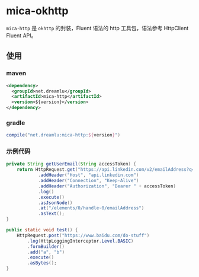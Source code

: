 # mica-okhttp
`mica-http` 是 `okhttp` 的封装，Fluent 语法的 http 工具包，语法参考 HttpClient Fluent API。

## 使用
### maven
```xml
<dependency>
  <groupId>net.dreamlu</groupId>
  <artifactId>mica-http</artifactId>
  <version>${version}</version>
</dependency>
```

### gradle
```groovy
compile("net.dreamlu:mica-http:${version}")
```

### 示例代码
```java
private String getUserEmail(String accessToken) {
    return HttpRequest.get("https://api.linkedin.com/v2/emailAddress?q=members&projection=(elements*(handle~))")
            .addHeader("Host", "api.linkedin.com")
            .addHeader("Connection", "Keep-Alive")
            .addHeader("Authorization", "Bearer " + accessToken)
            .log()
            .execute()
            .asJsonNode()
            .at("/elements/0/handle~0/emailAddress")
            .asText();
}

public static void test() {
	HttpRequest.post("https://www.baidu.com/do-stuff")
		.log(HttpLoggingInterceptor.Level.BASIC)
		.formBuilder()
		.add("a", "b")
		.execute()
		.asBytes();
}
```
